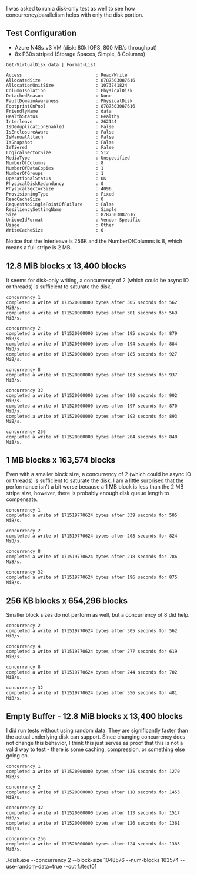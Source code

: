 I was asked to run a disk-only test as well to see how concurrency/parallelism helps with only the disk portion.

## Test Configuration

-   Azure N48s_v3 VM (disk: 80k IOPS, 800 MB/s throughput)
-   8x P30s striped (Storage Spaces, Simple, 8 Columns)

```
Get-VirtualDisk data | Format-List

Access                            : Read/Write
AllocatedSize                     : 8787503087616
AllocationUnitSize                : 1073741824
ColumnIsolation                   : PhysicalDisk
DetachedReason                    : None
FaultDomainAwareness              : PhysicalDisk
FootprintOnPool                   : 8787503087616
FriendlyName                      : data
HealthStatus                      : Healthy
Interleave                        : 262144
IsDeduplicationEnabled            : False
IsEnclosureAware                  : False
IsManualAttach                    : False
IsSnapshot                        : False
IsTiered                          : False
LogicalSectorSize                 : 512
MediaType                         : Unspecified
NumberOfColumns                   : 8
NumberOfDataCopies                : 1
NumberOfGroups                    : 1
OperationalStatus                 : OK
PhysicalDiskRedundancy            : 0
PhysicalSectorSize                : 4096
ProvisioningType                  : Fixed
ReadCacheSize                     : 0
RequestNoSinglePointOfFailure     : False
ResiliencySettingName             : Simple
Size                              : 8787503087616
UniqueIdFormat                    : Vendor Specific
Usage                             : Other
WriteCacheSize                    : 0
```

Notice that the Interleave is 256K and the NumberOfColumns is 8, which means a full stripe is 2 MB.

## 12.8 MiB blocks x 13,400 blocks

It seems for disk-only writing, a concurrency of 2 (which could be async IO or threads) is sufficient to saturate the disk.

```
concurrency 1
completed a write of 171520000000 bytes after 305 seconds for 562 MiB/s.
completed a write of 171520000000 bytes after 301 seconds for 569 MiB/s.

concurrency 2
completed a write of 171520000000 bytes after 195 seconds for 879 MiB/s.
completed a write of 171520000000 bytes after 194 seconds for 884 MiB/s.
completed a write of 171520000000 bytes after 185 seconds for 927 MiB/s.

concurrency 8
completed a write of 171520000000 bytes after 183 seconds for 937 MiB/s.

concurrency 32
completed a write of 171520000000 bytes after 190 seconds for 902 MiB/s.
completed a write of 171520000000 bytes after 197 seconds for 870 MiB/s.
completed a write of 171520000000 bytes after 192 seconds for 893 MiB/s.

concurrency 256
completed a write of 171520000000 bytes after 204 seconds for 840 MiB/s.
```

## 1 MB blocks x 163,574 blocks

Even with a smaller block size, a concurrency of 2 (which could be async IO or threads) is sufficient to saturate the disk. I am a little surprised that the performance isn't a bit worse because a 1 MB block is less than the 2 MB stripe size, however, there is probably enough disk queue length to compensate.

```
concurrency 1
completed a write of 171519770624 bytes after 339 seconds for 505 MiB/s.

concurrency 2
completed a write of 171519770624 bytes after 208 seconds for 824 MiB/s.

concurrency 8
completed a write of 171519770624 bytes after 218 seconds for 786 MiB/s.

concurrency 32
completed a write of 171519770624 bytes after 196 seconds for 875 MiB/s.
```

## 256 KB blocks x 654,296 blocks

Smaller block sizes do not perform as well, but a concurrency of 8 did help.

```
concurrency 2
completed a write of 171519770624 bytes after 305 seconds for 562 MiB/s.

concurrency 4
completed a write of 171519770624 bytes after 277 seconds for 619 MiB/s.

concurrency 8
completed a write of 171519770624 bytes after 244 seconds for 702 MiB/s.

concurrency 32
completed a write of 171519770624 bytes after 356 seconds for 481 MiB/s.
```

## Empty Buffer - 12.8 MiB blocks x 13,400 blocks

I did run tests without using random data. They are significantly faster than the actual underlying disk can support. Since changing concurrency does not change this behavior, I think this just serves as proof that this is not a valid way to test - there is some caching, compression, or something else going on.

```
concurrency 1
completed a write of 171520000000 bytes after 135 seconds for 1270 MiB/s.

concurrency 2
completed a write of 171520000000 bytes after 118 seconds for 1453 MiB/s.

concurrency 32
completed a write of 171520000000 bytes after 113 seconds for 1517 MiB/s.
completed a write of 171520000000 bytes after 126 seconds for 1361 MiB/s.

concurrency 256
completed a write of 171520000000 bytes after 124 seconds for 1383 MiB/s.
```

.\disk.exe --concurrency 2 --block-size 1048576 --num-blocks 163574 --use-random-data=true --out f:\test01
